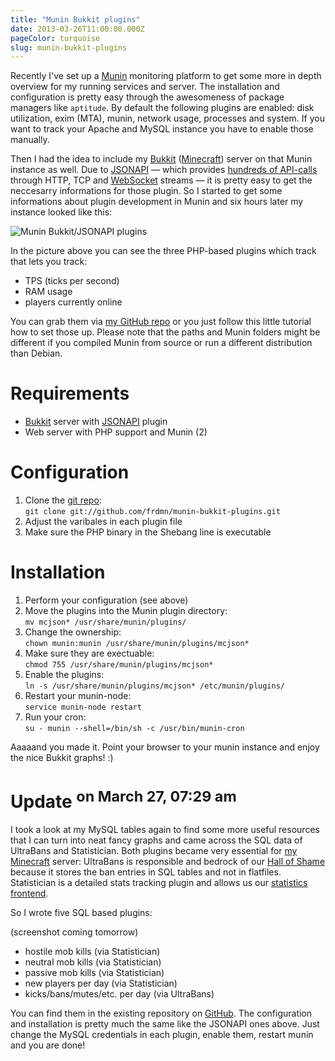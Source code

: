 ```yaml
---
title: "Munin Bukkit plugins"
date: 2013-03-26T11:00:00.000Z
pageColor: turquoise
slug: munin-bukkit-plugins
---
```


Recently I've set up a [Munin](http://munin-monitoring.org) monitoring platform to get some more in depth overview for my running services and server. The installation and configuration is pretty easy through the awesomeness of package managers like `aptitude`. By default the following plugins are enabled: disk utilization, exim (MTA), munin, network usage, processes and system. If you want to track your Apache and MySQL instance you have to enable those manually.

Then I had the idea to include my [Bukkit](http://bukkit.org) ([Minecraft](http://minecraft.net)) server on that Munin instance as well. Due to [JSONAPI](https://github.com/alecgorge/jsonapi) — which provides [hundreds of API-calls](http://mcjsonapi.com/apidocs/) through HTTP, TCP and [WebSocket](http://www.websocket.org/) streams — it is pretty easy to get the neccesarry informations for those plugin. So I started to get some informations about plugin development in Munin and six hours later my instance looked like this: 

![Munin Bukkit/JSONAPI plugins](/content/images/2013/Oct/3-1.png)

In the picture above you can see the three PHP-based plugins which track that lets you track:

* TPS (ticks per second)
* RAM usage
* players currently online

You can grab them via [my GitHub repo](https://github.com/yeahwhat-mc/munin-bukkit-plugins) or you just follow this little tutorial how to set those up. Please note that the paths and Munin folders might be different if you compiled Munin from source or run a different distribution than Debian.

# Requirements

* [Bukkit](http://bukkit.org) server with [JSONAPI](https://github.com/alecgorge/jsonapi) plugin
* Web server with PHP support and Munin (2)

# Configuration

1. Clone the [git repo](https://github.com/frdmn/munin-bukkit-plugins):  
`git clone git://github.com/frdmn/munin-bukkit-plugins.git`
1. Adjust the varibales in each plugin file
1. Make sure the PHP binary in the Shebang line is executable

# Installation

1. Perform your configuration (see above)
1. Move the plugins into the Munin plugin directory:  
`mv mcjson* /usr/share/munin/plugins/`
1. Change the ownership:  
`chown munin:munin /usr/share/munin/plugins/mcjson*`
1. Make sure they are exectuable:  
`chmod 755 /usr/share/munin/plugins/mcjson*`
1. Enable the plugins:  
`ln -s /usr/share/munin/plugins/mcjson* /etc/munin/plugins/`
1. Restart your munin-node:  
`service munin-node restart`
1. Run your cron:  
`su - munin --shell=/bin/sh -c /usr/bin/munin-cron`

Aaaaand you made it. Point your browser to your munin instance and enjoy the nice Bukkit graphs! :)

# Update <sup>on March 27, 07:29 am</sup>

I took a look at my MySQL tables again to find some more useful resources that I can turn into neat fancy graphs and came across the SQL data of UltraBans and Statistician. Both plugins became very essential for [my Minecraft](http://yeahwh.at) server: UltraBans is responsible and bedrock of our [Hall of Shame](http://shame.yeahwh.at) because it stores the ban entries in SQL tables and not in flatfiles. Statistician is a detailed stats tracking plugin and allows us our [statistics frontend](http://stats.yeahwh.at).

So I wrote five SQL based plugins:

(screenshot coming tomorrow)

* hostile mob kills (via Statistician)
* neutral mob kills (via Statistician)
* passive mob kills (via Statistician)
* new players per day (via Statistician)
* kicks/bans/mutes/etc. per day (via UltraBans)

You can find them in the existing repository on [GitHub](https://github.com/yeahwhat-mc/munin-bukkit-plugins). The configuration and installation is pretty much the same like the JSONAPI ones above. Just change the MySQL credentials in each plugin, enable them, restart munin and you are done!
